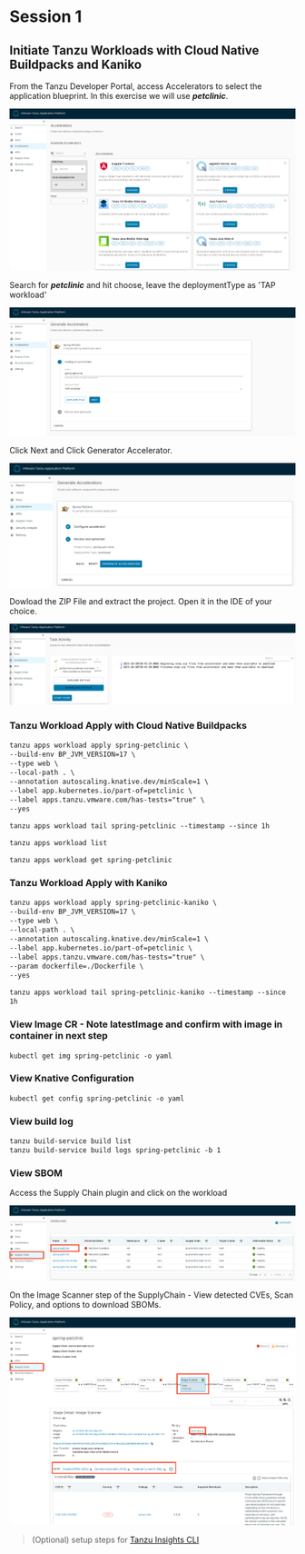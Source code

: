 # Session 1
## Initiate Tanzu Workloads with Cloud Native Buildpacks and Kaniko
From the Tanzu Developer Portal, access Accelerators to select the application blueprint. In this exercise we will use ***petclinic***. 

![acc](images/accelerators-on-tanzu-dev-portal.png)

Search for ***petclinic*** and hit choose, leave the deploymentType as 'TAP workload' 

![acc](images/petclinic-accelerator.png)

Click Next and Click Generator Accelerator.

![acc](images/generate-project.png)


Dowload the ZIP File and extract the project. Open it in the IDE of your choice.

![acc](images/download-project.png)

### Tanzu Workload Apply with Cloud Native Buildpacks
```shell
tanzu apps workload apply spring-petclinic \
--build-env BP_JVM_VERSION=17 \
--type web \
--local-path . \
--annotation autoscaling.knative.dev/minScale=1 \
--label app.kubernetes.io/part-of=petclinic \
--label apps.tanzu.vmware.com/has-tests="true" \
--yes
```
```shell
tanzu apps workload tail spring-petclinic --timestamp --since 1h
```
```shell
tanzu apps workload list
```
```shell
tanzu apps workload get spring-petclinic
```
### Tanzu Workload Apply with Kaniko
```shell
tanzu apps workload apply spring-petclinic-kaniko \
--build-env BP_JVM_VERSION=17 \
--type web \
--local-path . \
--annotation autoscaling.knative.dev/minScale=1 \
--label app.kubernetes.io/part-of=petclinic \
--label apps.tanzu.vmware.com/has-tests="true" \
--param dockerfile=./Dockerfile \
--yes
```
```shell
tanzu apps workload tail spring-petclinic-kaniko --timestamp --since 1h
```
### View Image CR - Note latestImage and confirm with image in container in next step
```shell
kubectl get img spring-petclinic -o yaml
```
### View Knative Configuration
```shell
kubectl get config spring-petclinic -o yaml
```
### View build log
```shell
tanzu build-service build list
tanzu build-service build logs spring-petclinic -b 1
```
### View SBOM
Access the Supply Chain plugin and click on the workload

![acc](images/supply-chain.png)

On the Image Scanner step of the SupplyChain - View detected CVEs, Scan Policy, and options to download SBOMs.

![acc](images/workload-sbom.png)
> (Optional) setup steps for [Tanzu Insights CLI](https://docs.vmware.com/en/VMware-Tanzu-Application-Platform/1.6/tap/cli-plugins-insight-cli-configuration.html)